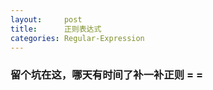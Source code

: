 ```yaml
---
layout:     post
title:      正则表达式
categories: Regular-Expression
---
```



### 留个坑在这，哪天有时间了补一补正则 = =



